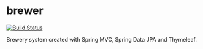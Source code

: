 # brewer
[![Build Status](https://travis-ci.org/leonardolemie/brewer.svg?branch=master)](https://travis-ci.org/leonardolemie/brewer)

Brewery system created with Spring MVC, Spring Data JPA and Thymeleaf.
